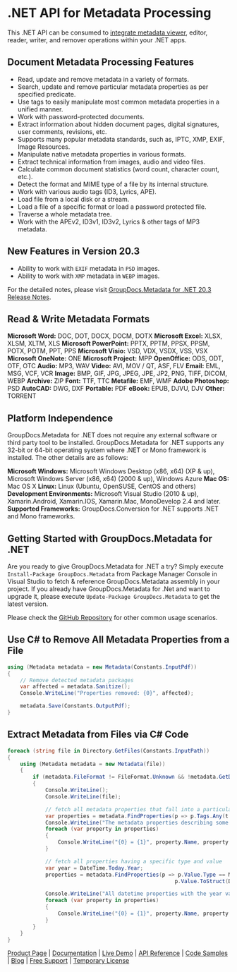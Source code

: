 # .NET API for Metadata Processing

This .NET API can be consumed to [integrate metadata viewer](https://products.groupdocs.com/metadata/net), editor, reader, writer, and remover operations within your .NET apps.

## Document Metadata Processing Features

- Read, update and remove metadata in a variety of formats.
- Search, update and remove particular metadata properties as per specified predicate.
- Use tags to easily manipulate most common metadata properties in a unified manner.
- Work with password-protected documents.
- Extract information about hidden document pages, digital signatures, user comments, revisions, etc.
- Supports many popular metadata standards, such as, IPTC, XMP, EXIF, Image Resources.
- Manipulate native metadata properties in various formats.
- Extract technical information from images, audio and video files.
- Calculate common document statistics (word count, character count, etc.).
- Detect the format and MIME type of a file by its internal structure.
- Work with various audio tags (ID3, Lyrics, APE).
- Load file from a local disk or a stream.
- Load a file of a specific format or load a password protected file.
- Traverse a whole metadata tree.
- Work with the APEv2, ID3v1, ID3v2, Lyrics & other tags of MP3 metadata.

## New Features in Version 20.3

- Ability to work with `EXIF` metadata in `PSD` images.
- Ability to work with `XMP` metadata in `WEBP` images.

For the detailed notes, please visit [GroupDocs.Metadata for .NET 20.3 Release Notes](https://docs.groupdocs.com/display/metadatanet/GroupDocs.Metadata+for+.NET+20.3+Release+Notes).

## Read & Write Metadata Formats

**Microsoft Word:** DOC, DOT, DOCX, DOCM, DOTX
**Microsoft Excel:** XLSX, XLSM, XLTM, XLS
**Microsoft PowerPoint:** PPTX, PPTM, PPSX, PPSM, POTX, POTM, PPT, PPS
**Microsoft Visio:** VSD, VDX, VSDX, VSS, VSX
**Microsoft OneNote:** ONE
**Microsoft Project:** MPP
**OpenOffice:** ODS, ODT, OTF, OTC
**Audio:** MP3, WAV
**Video:** AVI, MOV / QT, ASF, FLV
**Email:** EML, MSG, VCF, VCR
**Image:** BMP, GIF, JPG, JPEG, JPE, JP2, PNG, TIFF, DICOM, WEBP
**Archive:** ZIP
**Font:** TTF, TTC
**Metafile:** EMF, WMF
**Adobe Photoshop:** PSD
**AutoCAD:** DWG, DXF
**Portable:** PDF
**eBook:** EPUB, DJVU, DJV
**Other:** TORRENT

## Platform Independence

GroupDocs.Metadata for .NET does not require any external software or third party tool to be installed. GroupDocs.Metadata for .NET supports any 32-bit or 64-bit operating system where .NET or Mono framework is installed. The other details are as follows:

**Microsoft Windows:** Microsoft Windows Desktop (x86, x64) (XP & up), Microsoft Windows Server (x86, x64) (2000 & up), Windows Azure
**Mac OS:** Mac OS X
**Linux:** Linux (Ubuntu, OpenSUSE, CentOS and others)
**Development Environments:** Microsoft Visual Studio (2010 & up), Xamarin.Android, Xamarin.IOS, Xamarin.Mac, MonoDevelop 2.4 and later.
**Supported Frameworks:** GroupDocs.Conversion for .NET  supports .NET and Mono frameworks.

## Getting Started with GroupDocs.Metadata for .NET

Are you ready to give GroupDocs.Metadata for .NET a try? Simply execute `Install-Package GroupDocs.Metadata` from Package Manager Console in Visual Studio to fetch & reference GroupDocs.Metadata assembly in your project. If you already have GroupDocs.Metadata for .Net and want to upgrade it, please execute `Update-Package GroupDocs.Metadata` to get the latest version.

Please check the [GitHub Repository](https://github.com/groupdocs-metadata/GroupDocs.Metadata-for-.NET) for other common usage scenarios.

## Use C# to Remove All Metadata Properties from a File

```csharp
using (Metadata metadata = new Metadata(Constants.InputPdf))
{
    // Remove detected metadata packages
    var affected = metadata.Sanitize();
    Console.WriteLine("Properties removed: {0}", affected);

    metadata.Save(Constants.OutputPdf);
}
```

## Extract Metadata from Files via C# Code

```csharp
foreach (string file in Directory.GetFiles(Constants.InputPath))
{
    using (Metadata metadata = new Metadata(file))
    {
        if (metadata.FileFormat != FileFormat.Unknown && !metadata.GetDocumentInfo().IsEncrypted)
        {
            Console.WriteLine();
            Console.WriteLine(file);

            // fetch all metadata properties that fall into a particular category
            var properties = metadata.FindProperties(p => p.Tags.Any(t => t.Category == Tags.Content));
            Console.WriteLine("The metadata properties describing some characteristics of the file content: title, keywords, language, etc.");
            foreach (var property in properties)
            {
                Console.WriteLine("{0} = {1}", property.Name, property.Value);
            }

            // fetch all properties having a specific type and value
            var year = DateTime.Today.Year;
            properties = metadata.FindProperties(p => p.Value.Type == MetadataPropertyType.DateTime &&
                                                     p.Value.ToStruct(DateTime.MinValue).Year == year);

            Console.WriteLine("All datetime properties with the year value equal to the current year");
            foreach (var property in properties)
            {
                Console.WriteLine("{0} = {1}", property.Name, property.Value);
            }
        }
    }
}
```

[Product Page](https://products.groupdocs.com/metadata/net) | [Documentation](https://products.groupdocs.com/metadata/net) | [Live Demo](https://products.groupdocs.app/metadata/family) | [API Reference](https://apireference.groupdocs.com/net/metadata) | [Code Samples](https://github.com/groupdocs-metadata/GroupDocs.Metadata-for-.NET) | [Blog](https://blog.groupdocs.com/category/metadata/) | [Free Support](https://forum.groupdocs.com/c/metadata) | [Temporary License](https://purchase.groupdocs.com/temporary-license)
